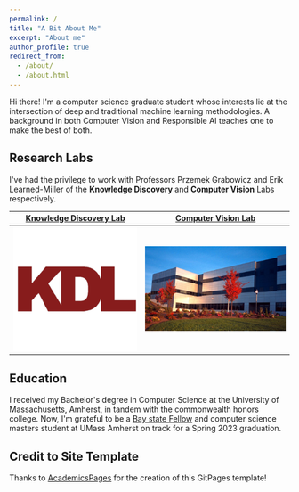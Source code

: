 ```yaml
---
permalink: /
title: "A Bit About Me"
excerpt: "About me"
author_profile: true
redirect_from: 
  - /about/
  - /about.html
---
```


Hi there! I'm a computer science graduate student whose interests lie at the intersection of deep and traditional machine learning methodologies. A background in both Computer Vision and Responsible AI teaches one to make the best of both.

Research Labs
------
I've had the privilege to work with Professors Przemek Grabowicz and Erik Learned-Miller of the **Knowledge Discovery** and **Computer Vision** Labs respectively. 

[Knowledge Discovery Lab](https://groups.cs.umass.edu/kdl/)    |  [Computer Vision Lab](https://vis-www.cs.umass.edu)
:-------------------------:|:-------------------------:
![KDL](../images/lab_kdl.png)  |  ![CV](../images/lab_cv.jpg)

Education
-----
I received my Bachelor's degree in Computer Science at the University of Massachusetts, Amherst, in tandem with the commonwealth honors college. Now, I'm grateful to be a [Bay state Fellow](https://www.cics.umass.edu/content/bay-state-scholarship-program) and computer science masters student at UMass Amherst on track for a Spring 2023 graduation. 

Credit to Site Template
------
Thanks to [AcademicsPages](https://github.com/academicpages/academicpages.github.io) for the creation of this GitPages template!
